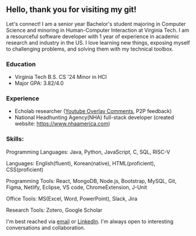 ## Hello, thank you for visiting my git!

Let's connect! I am a senior year Bachelor's student majoring in Computer Science and minoring in Human-Computer Interaction at Virginia Tech. I am a resourceful software developer with 1 year of experience in academic research and industry in the US. I love learning new things, exposing myself to challenging problems, and solving them with my technical toolbox.

### Education
* Virginia Tech B.S. CS '24 Minor in HCI
* Major GPA:     3.82/4.0

### Experience
* Echolab researcher ([Youtube Overlay Comments](https://github.com/doooh98/Youtube-Overlay-Comments), P2P feedback)
* National Headhunting Agency(NHA) full-stack developer (created website: https://www.nhaamerica.com)

### Skills:
Programming Languages: Java, Python, JavaScript, C, SQL, RISC-V

Languages: English(fluent), Korean(native), HTML(proficient), CSS(proficient)

Programming Tools: React, MongoDB, Node.js, Bootstrap, MySQL, Git, Figma, Netlify, Eclipse, VS code, ChromeExtension, J-Unit

Office Tools: MS(Excel, Word, PowerPoint), Slack, Jira

Research Tools: Zotero, Google Scholar







I'm best reached via [email](doooh@vt.edu) or [LinkedIn](https://www.linkedin.com/in/discord). I'm always open to interesting conversations and collaboration.


